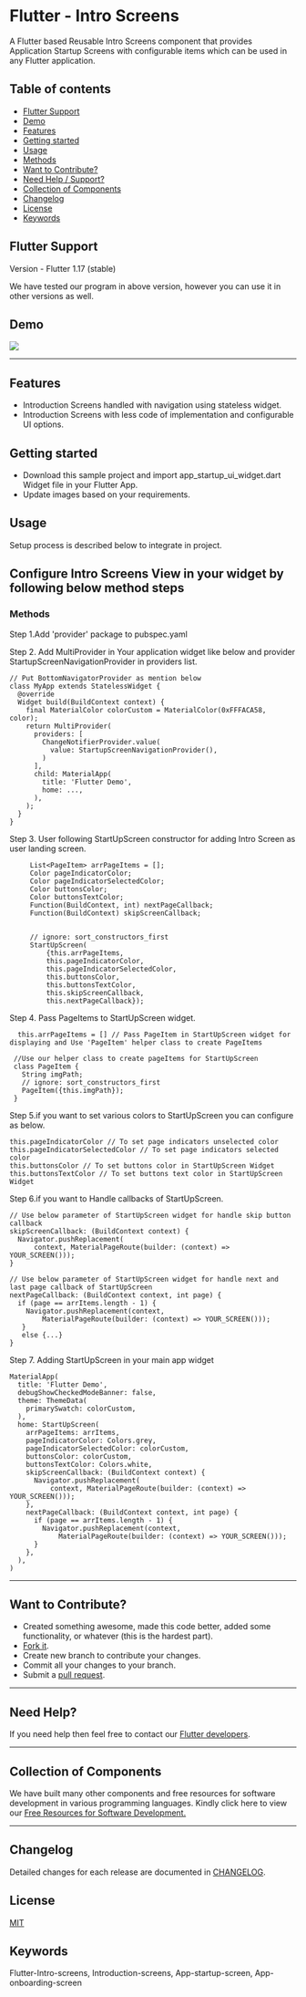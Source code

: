# Flutter - Intro Screens

A Flutter based Reusable Intro Screens component that provides Application Startup Screens with configurable items which can be used in any Flutter application.


## Table of contents
- [Flutter Support](#Flutter-support)
- [Demo](#demo)
- [Features](#features)
- [Getting started](#getting-started)
- [Usage](#usage)
- [Methods](#methods)
- [Want to Contribute?](#want-to-contribute)
- [Need Help / Support?](#need-help) 
- [Collection of Components](#collection-of-Components)
- [Changelog](#changelog)
- [License](#license)
- [Keywords](#Keywords)


## Flutter Support

Version - Flutter 1.17 (stable)

We have tested our program in above version, however you can use it in other versions as well.


## Demo
[![](introScreen.gif)](https://github.com/weblineindia/Flutter-Intro-Screens/blob/master/introScreen.gif)

------

## Features

* Introduction Screens handled with navigation using stateless widget.
* Introduction Screens with less code of implementation and configurable UI options.


## Getting started

* Download this sample project and import app_startup_ui_widget.dart Widget file in your Flutter App. 
* Update images based on your requirements. 


## Usage

Setup process is described below to integrate in project.

## Configure Intro Screens View in your widget by following below method steps

### Methods

Step 1.Add  'provider' package to pubspec.yaml

Step 2. Add MultiProvider in Your application widget like below and provider StartupScreenNavigationProvider in providers list.
       
    // Put BottomNavigatorProvider as mention below
    class MyApp extends StatelessWidget {
      @override
      Widget build(BuildContext context) {
        final MaterialColor colorCustom = MaterialColor(0xFFFACA58, color);
        return MultiProvider(
          providers: [
            ChangeNotifierProvider.value(
              value: StartupScreenNavigationProvider(),
            )
          ],
          child: MaterialApp(
            title: 'Flutter Demo',
            home: ...,
          ),
        );
      }
    }
       

Step 3. User following StartUpScreen constructor for adding Intro Screen as user landing screen.             
       
         List<PageItem> arrPageItems = [];
         Color pageIndicatorColor;
         Color pageIndicatorSelectedColor;
         Color buttonsColor;
         Color buttonsTextColor;
         Function(BuildContext, int) nextPageCallback;
         Function(BuildContext) skipScreenCallback;
         

         // ignore: sort_constructors_first
         StartUpScreen(
             {this.arrPageItems,
             this.pageIndicatorColor,
             this.pageIndicatorSelectedColor,
             this.buttonsColor,
             this.buttonsTextColor,
             this.skipScreenCallback,
             this.nextPageCallback});
        

Step 4. Pass PageItems to StartUpScreen widget. 

      this.arrPageItems = [] // Pass PageItem in StartUpScreen widget for displaying and Use 'PageItem' helper class to create PageItems 

     //Use our helper class to create pageItems for StartUpScreen
     class PageItem {
       String imgPath;
       // ignore: sort_constructors_first
       PageItem({this.imgPath});
     }


Step 5.if you want to set various colors to StartUpScreen you can configure as below.

    this.pageIndicatorColor // To set page indicators unselected color
    this.pageIndicatorSelectedColor // To set page indicators selected color
    this.buttonsColor // To set buttons color in StartUpScreen Widget
    this.buttonsTextColor // To set buttons text color in StartUpScreen Widget
    
Step 6.if you want to Handle callbacks of StartUpScreen.
    
    // Use below parameter of StartUpScreen widget for handle skip button callback
    skipScreenCallback: (BuildContext context) {
      Navigator.pushReplacement(
          context, MaterialPageRoute(builder: (context) => YOUR_SCREEN()));
    } 
    
    // Use below parameter of StartUpScreen widget for handle next and last page callback of StartUpScreen 
    nextPageCallback: (BuildContext context, int page) {
      if (page == arrItems.length - 1) {
        Navigator.pushReplacement(context,
            MaterialPageRoute(builder: (context) => YOUR_SCREEN()));
       }
       else {...}
    }
    
Step 7. Adding StartUpScreen in your main app widget
    
    MaterialApp(
      title: 'Flutter Demo',
      debugShowCheckedModeBanner: false,
      theme: ThemeData(
        primarySwatch: colorCustom,
      ),
      home: StartUpScreen(
        arrPageItems: arrItems,
        pageIndicatorColor: Colors.grey,
        pageIndicatorSelectedColor: colorCustom,
        buttonsColor: colorCustom,
        buttonsTextColor: Colors.white,
        skipScreenCallback: (BuildContext context) {
          Navigator.pushReplacement(
              context, MaterialPageRoute(builder: (context) => YOUR_SCREEN()));
        },
        nextPageCallback: (BuildContext context, int page) {
          if (page == arrItems.length - 1) {
            Navigator.pushReplacement(context,
                MaterialPageRoute(builder: (context) => YOUR_SCREEN()));
          }
        },
      ),
    )
  
    
------

## Want to Contribute?

- Created something awesome, made this code better, added some functionality, or whatever (this is the hardest part).
- [Fork it](http://help.github.com/forking/).
- Create new branch to contribute your changes.
- Commit all your changes to your branch.
- Submit a [pull request](http://help.github.com/pull-requests/).

------

## Need Help? 
If you need help then feel free to contact our [Flutter developers](https://www.weblineindia.com/flutter-cross-platform-mobile-app-development.html).

 ------
 
## Collection of Components
 We have built many other components and free resources for software development in various programming languages. Kindly click here to view our [Free Resources for Software Development.](https://www.weblineindia.com/software-development-resources.html)
 
------

## Changelog
Detailed changes for each release are documented in [CHANGELOG](./CHANGELOG).

## License

[MIT](LICENSE)

[mit]: https://github.com/weblineindia/Flutter-Intro-Screens/blob/master/LICENSE

## Keywords
Flutter-Intro-screens, Introduction-screens, App-startup-screen, App-onboarding-screen
